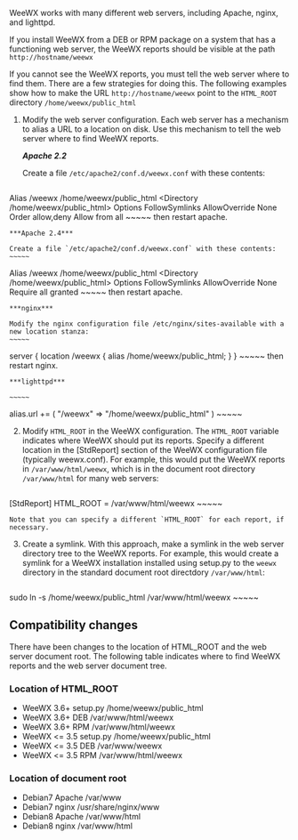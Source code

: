 WeeWX works with many different web servers, including Apache, nginx, and lighttpd.

If you install WeeWX from a DEB or RPM package on a system that has a functioning web server, the WeeWX reports should be visible at the path `http://hostname/weewx`

If you cannot see the WeeWX reports, you must tell the web server where to find them.  There are a few strategies for doing this.  The following examples show how to make the URL `http://hostname/weewx` point to the `HTML_ROOT` directory `/home/weewx/public_html`

1. Modify the web server configuration.  Each web server has a mechanism to alias a URL to a location on disk.  Use this mechanism to tell the web server where to find WeeWX reports.

    ***Apache 2.2***

    Create a file `/etc/apache2/conf.d/weewx.conf` with these contents:
    ~~~~~
Alias /weewx /home/weewx/public_html
<Directory /home/weewx/public_html>
  Options FollowSymlinks
  AllowOverride None
  Order allow,deny
  Allow from all
</Directory>
    ~~~~~
    then restart apache.

    ***Apache 2.4***

    Create a file `/etc/apache2/conf.d/weewx.conf` with these contents:
    ~~~~~
Alias /weewx /home/weewx/public_html
<Directory /home/weewx/public_html>
  Options FollowSymlinks
  AllowOverride None
  Require all granted
</Directory>
    ~~~~~
    then restart apache.

    ***nginx***

    Modify the nginx configuration file /etc/nginx/sites-available with a new location stanza:
    ~~~~~
server {
  location /weewx {
    alias /home/weewx/public_html;
  }
}
    ~~~~~
    then restart nginx.

    ***lighttpd***

    ~~~~~
alias.url += ( "/weewx" => "/home/weewx/public_html" )
    ~~~~~

2. Modify `HTML_ROOT` in the WeeWX configuration.  The `HTML_ROOT` variable indicates where WeeWX should put its reports.  Specify a different location in the [StdReport] section of the WeeWX configuration file (typically weewx.conf).  For example, this would put the WeeWX reports in `/var/www/html/weewx`, which is in the document root directory `/var/www/html` for many web servers:

    ~~~~~
[StdReport]
    HTML_ROOT = /var/www/html/weewx
    ~~~~~

    Note that you can specify a different `HTML_ROOT` for each report, if necessary.

3. Create a symlink.  With this approach, make a symlink in the web server directory tree to the WeeWX reports.  For example, this would create a symlink for a WeeWX installation installed using setup.py to the `weewx` directory in the standard document root directdory `/var/www/html`:

    ~~~~~
sudo ln -s /home/weewx/public_html /var/www/html/weewx
    ~~~~~

## Compatibility changes

There have been changes to the location of HTML_ROOT and the web server document root.  The following table indicates where to find WeeWX reports and the web server document tree.

### Location of HTML_ROOT

- WeeWX 3.6+ setup.py /home/weewx/public_html
- WeeWX 3.6+ DEB /var/www/html/weewx
- WeeWX 3.6+ RPM /var/www/html/weewx
- WeeWX <= 3.5 setup.py /home/weewx/public_html
- WeeWX <= 3.5 DEB /var/www/weewx
- WeeWX <= 3.5 RPM /var/www/html/weewx

### Location of document root

- Debian7 Apache /var/www
- Debian7 nginx /usr/share/nginx/www
- Debian8 Apache /var/www/html
- Debian8 nginx /var/www/html

